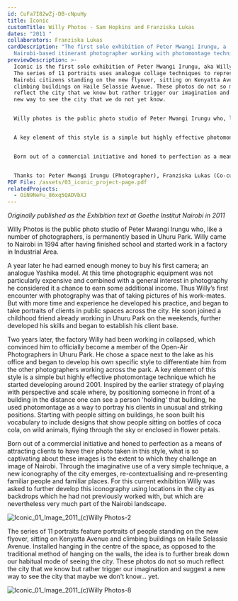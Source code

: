 ```yaml
---
id: CuFa7I82wZj-DB-cNpuHy
title: Iconic
customTitle: Willy Photos - Sam Hopkins and Franziska Lukas
dates: "2011 "
collaborators: Franziska Lukas
cardDescription: "The first solo exhibition of Peter Mwangi Irungu, a
  Nairobi-based itinerant photographer working with photomontage techniques "
previewDescription: >-
  Iconic is the first solo exhibition of Peter Mwangi Irungu, aka Willy Photos.
  The series of 11 portraits uses analogue collage techniques to represent
  Nairobi citizens standing on the new flyover, sitting on Kenyatta Avenue and
  climbing buildings on Haile Selassie Avenue. These photos do not so much
  reflect the city that we know but rather trigger our imagination and suggest a
  new way to see the city that we do not yet know.


  Willy photos is the public photo studio of Peter Mwangi Irungu who, like a number of photographers, is permanently based in Uhuru park. Willy’s first encounter with photography was that of taking pictures of his work-mates. But with more time and experience he developed his practice, and began to take portraits of clients in public spaces across the city. 


  A key element of this style is a simple but highly effective photomontage technique, which he started developing around 2001. Willy uses photomontage as a way to show his clients in unusual and striking positions such as sitting on buildings, bottles of coca cola and wild animals, flying through the sky or enclosed in flower petals.


  Born out of a commercial initiative and honed to perfection as a means of attracting clients, what is so captivating about these images is the extent to which they challenge an image of Nairobi and how, through the imaginative use of a very simple technique, a new iconography of the city emerges.


  Thanks to: Peter Mwangi Irungu (Photographer), Franziska Lukas (Co-curator). Supported by: Goethe Institut Nairobi
PDF File: /assets/03_iconic_project-page.pdf
relatedProjects:
  - OiN9NeFu_86xq5QADVbXJ
---
```

*Originally published as the Exhibition text at Goethe Institut Nairobi in 2011*



Willy Photos is the public photo studio of Peter Mwangi Irungu who, like a number of photographers, is permanently based in Uhuru Park. Willy came to Nairobi in 1994 after having finished school and started work in a factory in Industrial Area.

A year later he had earned enough money to buy his first camera; an analogue Yashika model. At this time photographic equipment was not particularly expensive and combined with a general interest in photography he considered it a chance to earn some additional income. Thus Willy’s first encounter with photography was that of taking pictures of his work-mates. But with more time and experience he developed his practice, and began to take portraits of clients in public spaces across the city. He soon joined a childhood friend already working in Uhuru Park on the weekends, further developed his skills and began to establish his client base.

Two years later, the factory Willy had been working in collapsed, which convinced him to officially become a member of the Open-Air Photographers in Uhuru Park. He chose a space next to the lake as his office and began to develop his own specific style to differentiate him from the other photographers working across the park. A key element of this style is a simple but highly effective photomontage technique which he started developing around 2001. Inspired by the earlier strategy of playing with perspective and scale where, by positioning someone in front of a building in the distance one can see a person 'holding' that building, he used photomontage as a way to portray his clients in unusual and striking positions. Starting with people sitting on buildings, he soon built his vocabulary to include designs that show people sitting on bottles of coca cola, on wild animals, flying through the sky or enclosed in flower petals.

Born out of a commercial initiative and honed to perfection as a means of attracting clients to have their photo taken in this style, what is so captivating about these images is the extent to which they challenge an image of Nairobi. Through the imaginative use of a very simple technique, a new iconography of the city emerges, re-contextualising and re-presenting familiar people and familiar places. For this current exhibition Willy was asked to further develop this iconography using locations in the city as backdrops which he had not previously worked with, but which are nevertheless very much part of the Nairobi landscape.

![](/assets/iconic_01_image_2011_-c-willy-photos-2.jpg "Iconic_01_Image_2011_(c)Willy Photos-2")

The series of 11 portraits feature portraits of people standing on the new flyover, sitting on Kenyatta Avenue and climbing buildings on Haile Selassie Avenue. Installed hanging in the centre of the space, as opposed to the traditional method of hanging on the walls, the idea is to further break down our habitual mode of seeing the city. These photos do not so much reflect the city that we know but rather trigger our imagination and suggest a new way to see the city that maybe we don't know... yet.

![](/assets/iconic_01_image_2011_-c-willy-photos-8.jpg "Iconic_01_Image_2011_(c)Willy Photos-8")
